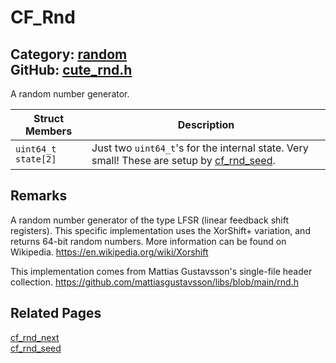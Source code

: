# CF_Rnd

Category: [random](https://github.com/RandyGaul/cute_framework/blob/master/docs/api_reference?id=random)  
GitHub: [cute_rnd.h](https://github.com/RandyGaul/cute_framework/blob/master/include/cute_rnd.h)  
---

A random number generator.

Struct Members | Description
--- | ---
`uint64_t state[2]` | Just two `uint64_t`'s for the internal state. Very small! These are setup by [cf_rnd_seed](https://github.com/RandyGaul/cute_framework/blob/master/docs/random/cf_rnd_seed.md).

## Remarks

A random number generator of the type LFSR (linear feedback shift registers). This specific
implementation uses the XorShift+ variation, and returns 64-bit random numbers. More information
can be found on Wikipedia.
https://en.wikipedia.org/wiki/Xorshift

This implementation comes from Mattias Gustavsson's single-file header collection.
https://github.com/mattiasgustavsson/libs/blob/main/rnd.h

## Related Pages

[cf_rnd_next](https://github.com/RandyGaul/cute_framework/blob/master/docs/random/cf_rnd_next.md)  
[cf_rnd_seed](https://github.com/RandyGaul/cute_framework/blob/master/docs/random/cf_rnd_seed.md)  
